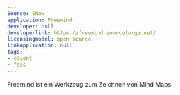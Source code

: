 ```yaml
---
Source: SNow
application: Freemind
developer: null
developerlink: https://freemind.sourceforge.net/
licensingmodel: open source
linkapplication: null
tags:
- client
- foss
---
```

Freemind ist ein Werkzeug zum Zeichnen von Mind Maps. 
